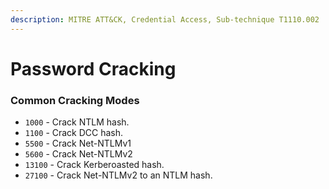 ```yaml
---
description: MITRE ATT&CK, Credential Access, Sub-technique T1110.002
---
```


# Password Cracking

### Common Cracking Modes

* `1000` - Crack NTLM hash.&#x20;
* `1100` - Crack DCC hash.&#x20;
* `5500` - Crack Net-NTLMv1&#x20;
* `5600` - Crack Net-NTLMv2
* `13100` - Crack Kerberoasted hash.&#x20;
* `27100` - Crack Net-NTLMv2 to an NTLM hash.&#x20;
